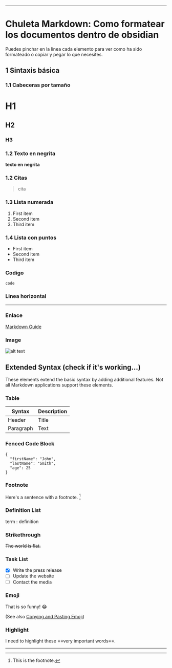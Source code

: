 
---

# Chuleta Markdown: Como formatear los documentos dentro de obsidian
Puedes pinchar en la linea cada elemento para ver como ha sido formateado o copiar y pegar lo que necesites.

## 1 Sintaxis básica

### 1.1 Cabeceras por tamaño

# H1
## H2
### H3

### 1.2 Texto en negrita
**texto en negrita**

### 1.2 Citas
> cita

### 1.3 Lista numerada

1. First item
2. Second item
3. Third item

### 1.4 Lista con puntos

- First item
- Second item
- Third item

### Codigo

`code`

### Linea horizontal

---

### Enlace

[Markdown Guide](https://www.markdownguide.org)

### Image

![alt text](https://www.markdownguide.org/assets/images/tux.png)


## Extended Syntax (check if it's working...)

These elements extend the basic syntax by adding additional features. Not all Markdown applications support these elements.

### Table

| Syntax | Description |
| ----------- | ----------- |
| Header | Title |
| Paragraph | Text |

### Fenced Code Block

```
{
  "firstName": "John",
  "lastName": "Smith",
  "age": 25
}
```

### Footnote

Here's a sentence with a footnote. [^1]

[^1]: This is the footnote.

### Definition List

term
: definition

### Strikethrough

~~The world is flat.~~

### Task List

- [x] Write the press release
- [ ] Update the website
- [ ] Contact the media

### Emoji

That is so funny! 😂

(See also [Copying and Pasting Emoji](https://www.markdownguide.org/extended-syntax/#copying-and-pasting-emoji))

### Highlight

I need to highlight these ==very important words==.


---
